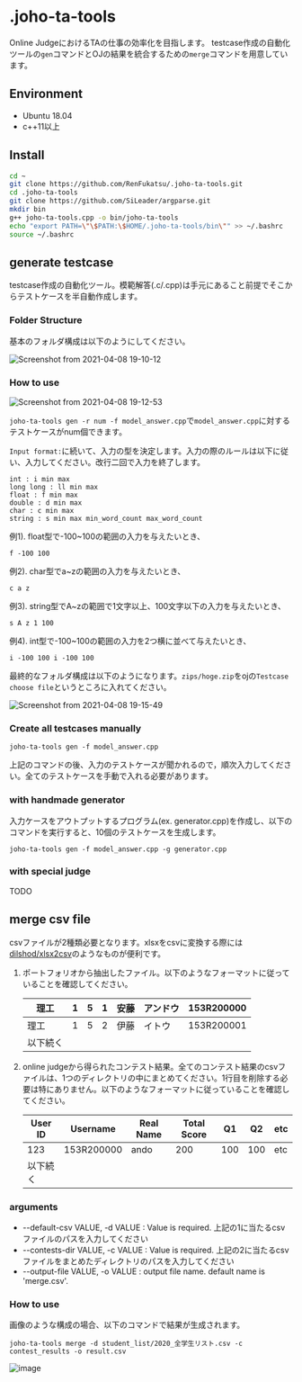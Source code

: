 # .joho-ta-tools
Online JudgeにおけるTAの仕事の効率化を目指します。
testcase作成の自動化ツールの`gen`コマンドとOJの結果を統合するための`merge`コマンドを用意しています。

## Environment
- Ubuntu 18.04
- c++11以上

## Install
```bash
cd ~
git clone https://github.com/RenFukatsu/.joho-ta-tools.git
cd .joho-ta-tools
git clone https://github.com/SiLeader/argparse.git
mkdir bin
g++ joho-ta-tools.cpp -o bin/joho-ta-tools
echo "export PATH=\"\$PATH:\$HOME/.joho-ta-tools/bin\"" >> ~/.bashrc
source ~/.bashrc
```

## generate testcase
testcase作成の自動化ツール。模範解答(.c/.cpp)は手元にあること前提でそこからテストケースを半自動作成します。

### Folder Structure
基本のフォルダ構成は以下のようにしてください。

![Screenshot from 2021-04-08 19-10-12](https://user-images.githubusercontent.com/47164533/114009434-19339e00-989e-11eb-8fa6-900e4ce0ea4f.png)


### How to use
![Screenshot from 2021-04-08 19-12-53](https://user-images.githubusercontent.com/47164533/114009799-72033680-989e-11eb-9db0-66de39ebdd8e.png)

`joho-ta-tools gen -r num -f model_answer.cpp`で`model_answer.cpp`に対するテストケースがnum個できます。

`Input format:`に続いて、入力の型を決定します。入力の際のルールは以下に従い、入力してください。改行二回で入力を終了します。
   ```
   int : i min max
   long long : ll min max
   float : f min max
   double : d min max
   char : c min max
   string : s min max min_word_count max_word_count
   ```
   例1). float型で-100~100の範囲の入力を与えたいとき、
   ```
   f -100 100
   ```
   例2). char型でa~zの範囲の入力を与えたいとき、
   ```
   c a z
   ```
   例3). string型でA~zの範囲で1文字以上、100文字以下の入力を与えたいとき、
   ```
   s A z 1 100
   ```
   例4). int型で-100~100の範囲の入力を2つ横に並べて与えたいとき、
   ```
   i -100 100 i -100 100
   ```

最終的なフォルダ構成は以下のようになります。`zips/hoge.zip`をojの`Testcase choose file`というところに入れてください。

![Screenshot from 2021-04-08 19-15-49](https://user-images.githubusercontent.com/47164533/114010236-dcb47200-989e-11eb-80f1-5d293eef9a76.png)

### Create all testcases manually
```
joho-ta-tools gen -f model_answer.cpp
```

上記のコマンドの後、入力のテストケースが聞かれるので，順次入力してください。全てのテストケースを手動で入れる必要があります。

### with handmade generator
入力ケースをアウトプットするプログラム(ex. generator.cpp)を作成し、以下のコマンドを実行すると、10個のテストケースを生成します。

```
joho-ta-tools gen -f model_answer.cpp -g generator.cpp
```

### with special judge
TODO

## merge csv file
csvファイルが2種類必要となります。xlsxをcsvに変換する際には[dilshod/xlsx2csv](https://github.com/dilshod/xlsx2csv)のようなものが便利です。
1. ポートフォリオから抽出したファイル。以下のようなフォーマットに従っていることを確認してください。

   理工 | 1 | 5 | 1 | 安藤 | アンドウ | 153R200000
   --- | --- | --- | --- | --- | --- | ---
   理工 | 1 | 5 | 2 | 伊藤 | イトウ | 153R200001
   以下続く | | | | | |

2. online judgeから得られたコンテスト結果。全てのコンテスト結果のcsvファイルは、1つのディレクトリの中にまとめてください。1行目を削除する必要は特にありません。以下のようなフォーマットに従っていることを確認してください。

   User ID | Username | Real Name | Total Score | Q1 | Q2 | etc
   --- | --- | --- | --- | --- | --- | ---
   123 | 153R200000 | ando | 200 | 100 | 100 | etc
   以下続く | | | | | |


### arguments
- --default-csv VALUE, -d VALUE  : Value is required. 上記の1に当たるcsvファイルのパスを入力してください
- --contests-dir VALUE, -c VALUE : Value is required. 上記の2に当たるcsvファイルをまとめたディレクトリのパスを入力してください
- --output-file VALUE, -o VALUE  : output file name. default name is 'merge.csv'.

### How to use
画像のような構成の場合、以下のコマンドで結果が生成されます。

`joho-ta-tools merge -d student_list/2020_全学生リスト.csv -c contest_results -o result.csv`

![image](https://user-images.githubusercontent.com/47164533/119483430-ec751080-bd8f-11eb-9243-01cae11e0edd.png)
